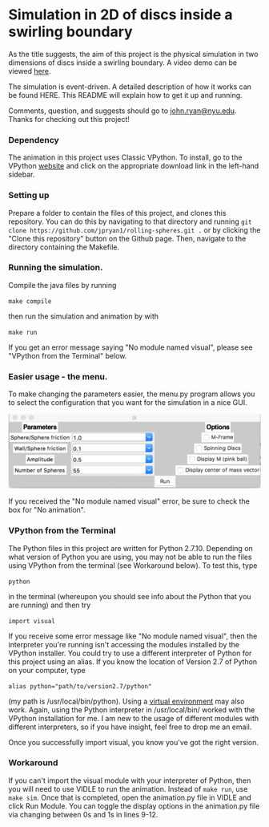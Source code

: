 # Simulation in 2D of discs inside a swirling boundary
As the title suggests, the aim of this project is the physical simulation in two dimensions of discs inside a swirling boundary. A video demo can be viewed [here](https://www.youtube.com/watch?v=2OBc-yOkbhs).

The simulation is event-driven. A detailed description of how it works can be found HERE. This README will explain how to get it up and running.

Comments, question, and suggests should go to john.ryan@nyu.edu. Thanks for checking out this project!

### Dependency

The animation in this project uses Classic VPython. To install, go to the VPython [website](http://vpython.org/index.html) and click on the appropriate download link in the left-hand sidebar.

### Setting up
Prepare a folder to contain the files of this project, and clones this repository. You can do this by navigating to that directory and running ```git clone https://github.com/jpryan1/rolling-spheres.git .``` or by clicking the "Clone this repository" button on the Github page. Then, navigate to the directory containing the Makefile.

### Running the simulation. 
Compile the java files by running 

`make compile`

then run the simulation and animation by with

`make run`

If you get an error message saying "No module named visual", please see "VPython from the Terminal" below. 

### Easier usage - the menu.

To make changing the parameters easier, the menu.py program allows you to select the configuration that you want for the simulation in a nice GUI. 

![Menu Image](/menu_img.png?raw=true "Menu")

If you received the "No module named visual" error, be sure to check the box for "No animation".

### VPython from the Terminal

The Python files in this project are written for Python 2.7.10. Depending on what version of Python you are using, you may not be able to run the files using VPython from the terminal (see Workaround below). To test this, type 

`python` 

in the terminal (whereupon you should see info about the Python that you are running) and then try

`import visual` 

If you receive some error message like "No module named visual", then the interpreter you're running isn't accessing the modules installed by the VPython installer. You could try to use a different interpreter of Python for this project using an alias. If you know the location of Version 2.7 of Python on your computer, type

`alias python="path/to/version2.7/python"` 

(my path is /usr/local/bin/python). Using a [virtual environment](http://docs.python-guide.org/en/latest/dev/virtualenvs/) may also work. Again, using the Python interpreter in /usr/local/bin/ worked with the VPython installation for me. I am new to the usage of different modules with different interpreters, so if you have insight, feel free to drop me an email. 

Once you successfully import visual, you know you've got the right version.

### Workaround
If you can't import the visual module with your interpreter of Python, then you will need to use VIDLE to run the animation.
Instead of `make run`, use `make sim`. Once that is completed, open the animation.py file in VIDLE and click Run Module. You can toggle the display options in the animation.py file via changing between 0s and 1s in lines 9-12. 

